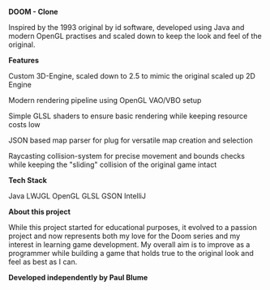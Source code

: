 **DOOM - Clone**

Inspired by the 1993 original by id software, developed using Java and modern OpenGL practises and scaled down to keep the look and feel of the original.


**Features**

Custom 3D-Engine, scaled down to 2.5 to mimic the original scaled up 2D Engine

Modern rendering pipeline using OpenGL VAO/VBO setup 

Simple GLSL shaders to ensure basic rendering while keeping resource costs low

JSON based map parser for plug for versatile map creation and selection

Raycasting collision-system for precise movement and bounds checks while keeping the "sliding" collision of the original game intact


**Tech Stack**

Java
LWJGL
OpenGL
GLSL
GSON
IntelliJ


**About this project**

While this project started for educational purposes, it evolved to a passion project and now represents both my love for the Doom series and my interest in learning game development.
My overall aim is to improve as a programmer while building a game that holds true to the original look and feel as best as I can.

**Developed independently by Paul Blume**
